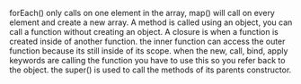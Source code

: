 forEach() only calls on one element in the array, map() will call on every element and create a new array.
A method is called using an object, you can call a function without creating an object.
A closure is when a function is created inside of another function. the inner function can access the outer function because its still inside of its scope.
when the new, call, bind, apply keywords are calling the function you have to use this so you refer back to the object.
the super() is used to call the methods of its parents constructor.